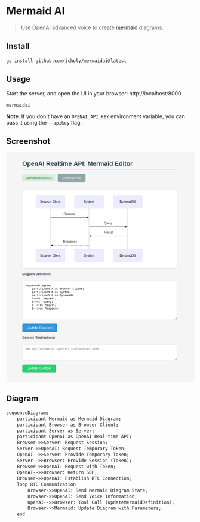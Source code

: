 # Mermaid AI

> Use OpenAI advanced voice to create [mermaid](https://mermaid.live) diagrams.

## Install

```
go install github.com/icholy/mermaidai@latest
```

## Usage

Start the server, and open the UI in your browser: http://localhost:8000

```
mermaidai
```

**Note**: If you don't have an `OPENAI_API_KEY` environment variable, you can pass it using the `--apikey` flag.

## Screenshot

![](./images/screenshot.png)

## Diagram

``` mermaid
sequenceDiagram;
    participant Mermaid as Mermaid Diagram;
    participant Browser as Browser Client;
    participant Server as Server;
    participant OpenAI as OpenAI Real-time API;
    Browser->>Server: Request Session;
    Server->>OpenAI: Request Temporary Token;
    OpenAI-->>Server: Provide Temporary Token;
    Server-->>Browser: Provide Session (Token);
    Browser->>OpenAI: Request with Token;
    OpenAI-->>Browser: Return SDP;
    Browser->>OpenAI: Establish RTC Connection;
    loop RTC Communication
        Browser->>OpenAI: Send Mermaid Diagram State;
        Browser->>OpenAI: Send Voice Information;
        OpenAI-->>Browser: Tool Call (updateMermaidDefinition);
        Browser->>Mermaid: Update Diagram with Parameters;
    end
```
